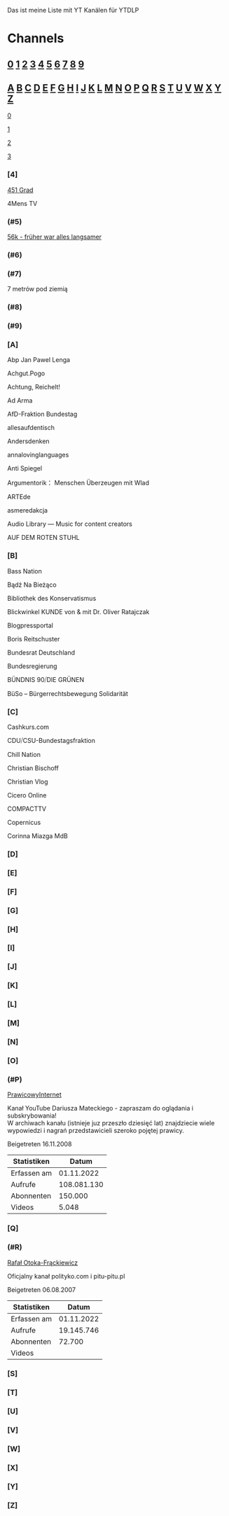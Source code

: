 Das ist meine Liste mit YT Kanälen für YTDLP

# Channels

## [0](#0) [1](#1) [2](#2) [3](#3) [4](#4) [5](#5) [6](#6) [7](#7) [8](#8) [9](#9)

## [A](#A) [B](#B) [C](#C) [D](#D) [E](#E) [F](#F) [G](#G) [H](#H) [I](#I) [J](#J) [K](#K) [L](#L) [M](#M) [N](#N) [O](#O) [P](#P) [Q](#Q) [R](#R) [S](#S) [T](#T) [U](#U) [V](#V) [W](#W) [X](#X) [Y](#Y) [Z](#Z)




[0](#0)

[1](#1)

[2](#2)

[3](#3)

### [4]

[451 Grad](https://www.youtube.com/c/451Grad)


4Mens TV

### (#5)

[56k - früher war alles langsamer](https://www.youtube.com/channel/UCtZUnWLTljiUlLO-FkptalQ)

### (#6)

### (#7)

7 metrów pod ziemią

### (#8)

### (#9)

### [A]

Abp Jan Pawel Lenga

Achgut.Pogo

Achtung, Reichelt!

Ad Arma

AfD-Fraktion Bundestag

allesaufdentisch

Andersdenken

annalovinglanguages

Anti Spiegel

Argumentorik： Menschen Überzeugen mit Wlad

ARTEde

asmeredakcja

Audio Library — Music for content creators

AUF DEM ROTEN STUHL



### [B]

Bass Nation

Bądź Na Bieżąco

Bibliothek des Konservatismus

Blickwinkel KUNDE von & mit Dr. Oliver Ratajczak

Blogpressportal

Boris Reitschuster

Bundesrat Deutschland

Bundesregierung

BÜNDNIS 90⧸DIE GRÜNEN

BüSo – Bürgerrechtsbewegung Solidarität


### [C]

Cashkurs.com

CDU⧸CSU-Bundestagsfraktion

Chill Nation

Christian Bischoff

Christian Vlog

Cicero Online

COMPACTTV

Copernicus

Corinna Miazga MdB

### [D]

### [E]

### [F]

### [G]

### [H]

### [I]

### [J]

### [K]

### [L]

### [M]

### [N]

### [O]

### (#P)
[PrawicowyInternet](https://www.youtube.com/c/PrawicowyinternetPl)

Kanał YouTube Dariusza Mateckiego - zapraszam do oglądania i subskrybowania!  
W archiwach kanału (istnieje juz przeszło dziesięć lat) znajdziecie wiele wypowiedzi i nagrań przedstawicieli szeroko pojętej prawicy.

Beigetreten 16.11.2008

| Statistiken | Datum |
| --- | --- |
| Erfassen am | 01.11.2022 |
| Aufrufe | 108.081.130 |
| Abonnenten | 150.000 |
| Videos | 5.048 |


### [Q]

### (#R)

[Rafał Otoka-Frąckiewicz](https://www.youtube.com/user/rafalhubert)

Oficjalny kanał polityko.com i pitu-pitu.pl

Beigetreten 06.08.2007

| Statistiken | Datum |
| --- | --- |
| Erfassen am | 01.11.2022 |
| Aufrufe | 19.145.746 |
| Abonnenten | 72.700 |
| Videos |  |


### [S]

### [T]

### [U]

### [V]

### [W]

### [X]

### [Y]

### [Z]
